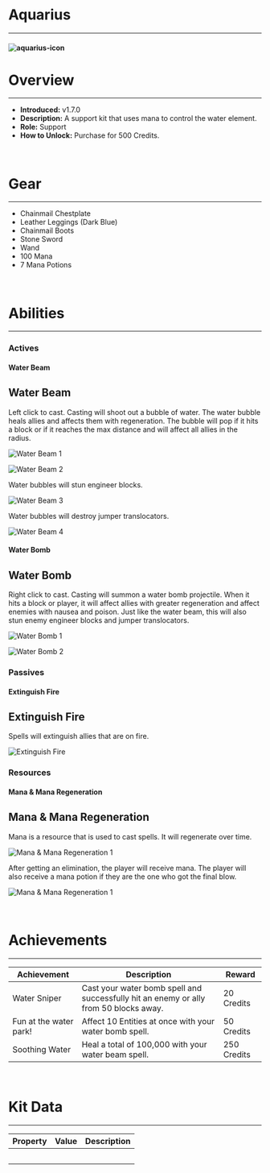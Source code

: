 
# Aquarius

***

#### ![aquarius-icon](../assets/icons/aquarius-icon.jpg)

# Overview
***
- **Introduced:** v1.7.0
- **Description:** A support kit that uses mana to control the water element.
- **Role:** Support
- **How to Unlock:** Purchase for 500 Credits.

<br />  

# Gear
***
- Chainmail Chestplate
- Leather Leggings (Dark Blue)
- Chainmail Boots
- Stone Sword
- Wand
- 100 Mana
- 7 Mana Potions

<br />   

# Abilities
***
### Actives
<!-- tabs:start -->
#### **Water Beam**
## Water Beam
Left click to cast. Casting will shoot out a bubble of water. The water bubble heals allies and affects them with regeneration. The bubble will pop if it hits a block or if it reaches the max distance and will affect all allies in the radius.

![Water Beam 1](../assets/kits/aquarius/Aquarius%20-%20Water%20Beam%20Heal%201.gif)

![Water Beam 2](../assets/kits/aquarius/Aquarius%20-%20Water%20Beam%20Heal%202.gif)

Water bubbles will stun engineer blocks.

![Water Beam 3](../assets/kits/aquarius/Aquarius%20-%20Stun%20Sentry.gif)

Water bubbles will destroy jumper translocators.

![Water Beam 4](../assets/kits/aquarius/Aquarius%20-%20Destroy%20Jumper%20Translocator.gif)

#### **Water Bomb**
## Water Bomb
Right click to cast. Casting will summon a water bomb projectile. When it hits a block or player, it will affect allies with greater regeneration and affect enemies with nausea and poison. Just like the water beam, this will also stun enemy engineer blocks and jumper translocators.

![Water Bomb 1](../assets/kits/aquarius/Aquarius%20-%20Water%20Bomb%201.gif)

![Water Bomb 2](../assets/kits/aquarius/Aquarius%20-%20Water%20Bomb%202.gif)

<!-- tabs:end -->

### Passives
<!-- tabs:start -->
#### **Extinguish Fire**
## Extinguish Fire

Spells will extinguish allies that are on fire.

![Extinguish Fire](../assets/kits/aquarius/Aquarius%20-%20Extinguish.gif)

<!-- tabs:end -->

### Resources
<!-- tabs:start -->
#### **Mana & Mana Regeneration**
## Mana & Mana Regeneration
Mana is a resource that is used to cast spells. It will regenerate over time.

![Mana & Mana Regeneration 1](../assets/kits/aquarius/Aquarius%20-%20Mana%20Regeneration.gif)

After getting an elimination, the player will receive mana. The player will also receive a mana potion if they are the one who got the final blow.

![Mana & Mana Regeneration 1](../assets/kits/aquarius/Aquarius%20-%20Kill%20Reward.gif)

<!-- tabs:end -->
<br />  

# Achievements
***

| Achievement | Description | Reward |
| ----------- | ----------- | ------ |
| Water Sniper | Cast your water bomb spell and successfully hit an enemy or ally from 50 blocks away. | 20 Credits |
| Fun at the water park! | Affect 10 Entities at once with your water bomb spell. | 50 Credits |
| Soothing Water | Heal a total of 100,000 with your water beam spell. | 250 Credits |

<br />  

# Kit Data
***

| Property | Value | Description |
|----------|-------|-------------|
| | | |
| | | |
| | | |
| | | |
| | | |
